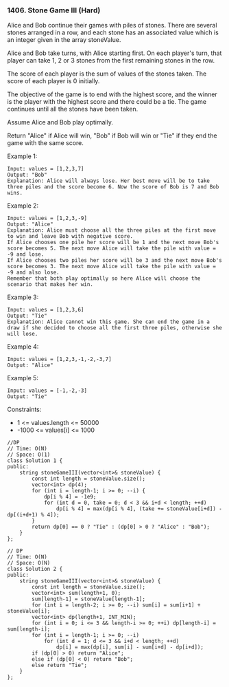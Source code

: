 ### 1406. Stone Game III (Hard)

Alice and Bob continue their games with piles of stones. There are several stones arranged in a row, and each stone has an associated value which is an integer given in the array stoneValue.

Alice and Bob take turns, with Alice starting first. On each player's turn, that player can take 1, 2 or 3 stones from the first remaining stones in the row.

The score of each player is the sum of values of the stones taken. The score of each player is 0 initially.

The objective of the game is to end with the highest score, and the winner is the player with the highest score and there could be a tie. The game continues until all the stones have been taken.

Assume Alice and Bob play optimally.

Return "Alice" if Alice will win, "Bob" if Bob will win or "Tie" if they end the game with the same score.

Example 1:

```
Input: values = [1,2,3,7]
Output: "Bob"
Explanation: Alice will always lose. Her best move will be to take three piles and the score become 6. Now the score of Bob is 7 and Bob wins.
```
Example 2:

```
Input: values = [1,2,3,-9]
Output: "Alice"
Explanation: Alice must choose all the three piles at the first move to win and leave Bob with negative score.
If Alice chooses one pile her score will be 1 and the next move Bob's score becomes 5. The next move Alice will take the pile with value = -9 and lose.
If Alice chooses two piles her score will be 3 and the next move Bob's score becomes 3. The next move Alice will take the pile with value = -9 and also lose.
Remember that both play optimally so here Alice will choose the scenario that makes her win.
```
Example 3:

```
Input: values = [1,2,3,6]
Output: "Tie"
Explanation: Alice cannot win this game. She can end the game in a draw if she decided to choose all the first three piles, otherwise she will lose.
```
Example 4:

```
Input: values = [1,2,3,-1,-2,-3,7]
Output: "Alice"
```
Example 5:

```
Input: values = [-1,-2,-3]
Output: "Tie"
``` 

Constraints:

- 1 <= values.length <= 50000
- -1000 <= values[i] <= 1000

```
//DP
// Time: O(N)
// Space: O(1)
class Solution 1 {
public:
    string stoneGameIII(vector<int>& stoneValue) {
        const int length = stoneValue.size();
        vector<int> dp(4);
        for (int i = length-1; i >= 0; --i) {
            dp[i % 4] = -1e9;
            for (int d = 0, take = 0; d < 3 && i+d < length; ++d)
                dp[i % 4] = max(dp[i % 4], (take += stoneValue[i+d]) - dp[(i+d+1) % 4]);
        }
        return dp[0] == 0 ? "Tie" : (dp[0] > 0 ? "Alice" : "Bob");    
    }
};

// DP
// Time: O(N)
// Space: O(N)
class Solution 2 {
public:
    string stoneGameIII(vector<int>& stoneValue) {
        const int length = stoneValue.size();
        vector<int> sum(length+1, 0);
        sum[length-1] = stoneValue[length-1];
        for (int i = length-2; i >= 0; --i) sum[i] = sum[i+1] + stoneValue[i];
        vector<int> dp(length+1, INT_MIN);
        for (int i = 0; i <= 3 && length-i >= 0; ++i) dp[length-i] = sum[length-i];
        for (int i = length-1; i >= 0; --i)
            for (int d = 1; d <= 3 && i+d < length; ++d)
                dp[i] = max(dp[i], sum[i] - sum[i+d] - dp[i+d]);
        if (dp[0] > 0) return "Alice";
        else if (dp[0] < 0) return "Bob";
        else return "Tie";
    }
};
```
